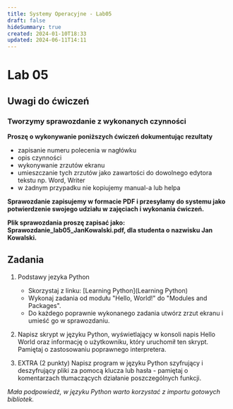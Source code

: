 ```yaml
---
title: Systemy Operacyjne - Lab05
draft: false
hideSummary: true
created: 2024-01-10T18:33
updated: 2024-06-11T14:11
---
```


# Lab 05

## Uwagi do ćwiczeń

### Tworzymy sprawozdanie z wykonanych czynności

**Proszę o wykonywanie poniższych ćwiczeń dokumentując rezultaty**
- zapisanie numeru polecenia w nagłówku
- opis czynności
- wykonywanie zrzutów ekranu
- umieszczanie tych zrzutów jako zawartości do dowolnego edytora tekstu np. Word, Writer
- w żadnym przypadku nie kopiujemy manual-a lub helpa

**Sprawozdanie zapisujemy w formacie PDF i przesyłamy do systemu jako potwierdzenie swojego udziału w zajęciach i wykonania ćwiczeń.**

**Plik sprawozdania proszę zapisać jako: Sprawozdanie_lab05_JanKowalski.pdf, dla studenta o nazwisku Jan Kowalski.**

## Zadania

1. Podstawy jezyka Python
   - Skorzystaj z linku: [Learning Python](Learning Python)
   - Wykonaj zadania od modułu "Hello, World!" do "Modules and Packages". 
   - Do każdego poprawnie wykonanego zadania utwórz zrzut ekranu i umieść go w sprawozdaniu.   
2. Napisz skrypt w języku Python, wyświetlający w konsoli napis Hello World oraz informację o użytkowniku, który uruchomił ten skrypt. Pamiętaj o zastosowaniu poprawnego interpretera.

3. EXTRA (2 punkty) Napisz program w języku Python szyfrujący i deszyfrujący pliki za pomocą klucza lub hasła - pamiętaj o komentarzach tłumaczących działanie poszczególnych funkcji.

_Mała podpowiedź, w języku Python warto korzystać z importu gotowych bibliotek._